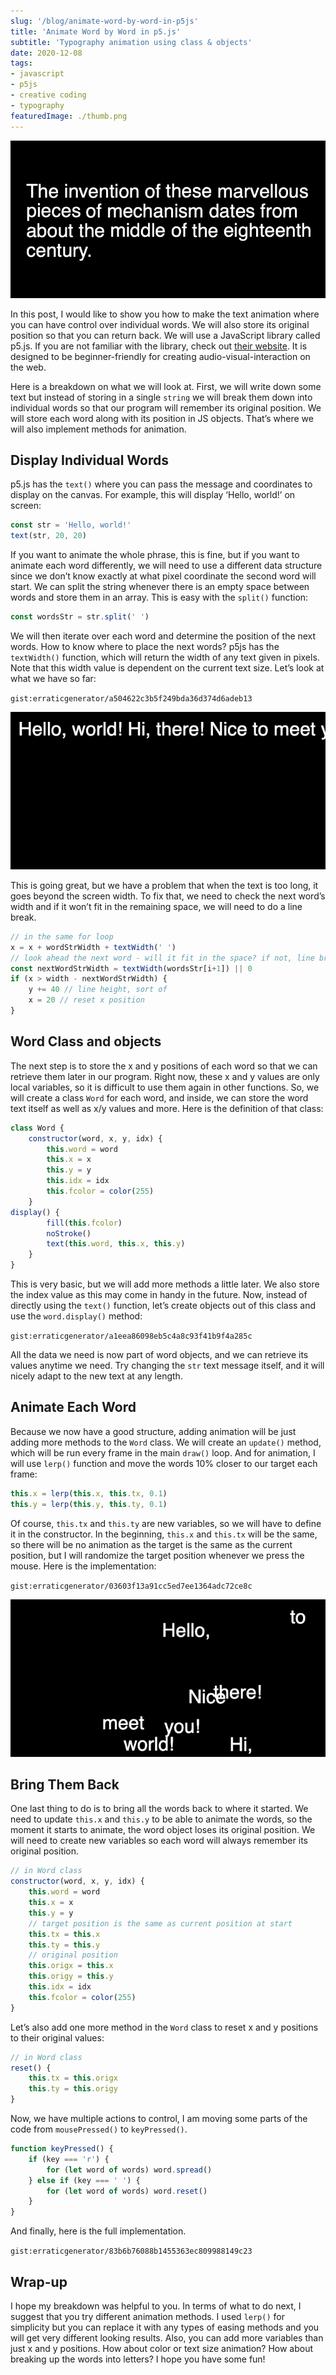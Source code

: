 ```yaml
---
slug: '/blog/animate-word-by-word-in-p5js'
title: 'Animate Word by Word in p5.js'
subtitle: 'Typography animation using class & objects'
date: 2020-12-08
tags:
- javascript
- p5js
- creative coding
- typography
featuredImage: ./thumb.png
---
```


![Word-level typography animation with p5.js. Image by Author.](./word-anim.gif)

In this post, I would like to show you how to make the text animation where you can have control over individual words. We will also store its original position so that you can return back. We will use a JavaScript library called p5.js. If you are not familiar with the library, check out [their website](https://p5js.org/). It is designed to be beginner-friendly for creating audio-visual-interaction on the web.

Here is a breakdown on what we will look at. First, we will write down some text but instead of storing in a single `string` we will break them down into individual words so that our program will remember its original position. We will store each word along with its position in JS objects. That’s where we will also implement methods for animation.

## Display Individual Words

p5.js has the `text()` where you can pass the message and coordinates to display on the canvas. For example, this will display ‘Hello, world!’ on screen:

```js
const str = 'Hello, world!'
text(str, 20, 20)
```

If you want to animate the whole phrase, this is fine, but if you want to animate each word differently, we will need to use a different data structure since we don’t know exactly at what pixel coordinate the second word will start. We can split the string whenever there is an empty space between words and store them in an array. This is easy with the `split()` function:

```js
const wordsStr = str.split(' ')
```

We will then iterate over each word and determine the position of the next words. How to know where to place the next words? p5js has the `textWidth()` function, which will return the width of any text given in pixels. Note that this width value is dependent on the current text size. Let’s look at what we have so far:

`gist:erraticgenerator/a504622c3b5f249bda36d374d6adeb13`

![It doesn’t look like much, but now we broke the whole phrase into individual words. Image by Author.](./word-1.png)

This is going great, but we have a problem that when the text is too long, it goes beyond the screen width. To fix that, we need to check the next word’s width and if it won’t fit in the remaining space, we will need to do a line break.

```js
// in the same for loop
x = x + wordStrWidth + textWidth(' ')
// look ahead the next word - will it fit in the space? if not, line break
const nextWordStrWidth = textWidth(wordsStr[i+1]) || 0
if (x > width - nextWordStrWidth) {
    y += 40 // line height, sort of
    x = 20 // reset x position
}
```

## Word Class and objects

The next step is to store the x and y positions of each word so that we can retrieve them later in our program. Right now, these x and y values are only local variables, so it is difficult to use them again in other functions. So, we will create a class `Word` for each word, and inside, we can store the word text itself as well as x/y values and more. Here is the definition of that class:

```js
class Word {
    constructor(word, x, y, idx) {
        this.word = word
        this.x = x
        this.y = y
        this.idx = idx
        this.fcolor = color(255)
    }
display() {
        fill(this.fcolor)
        noStroke()
        text(this.word, this.x, this.y)
    }
}
```

This is very basic, but we will add more methods a little later. We also store the index value as this may come in handy in the future. Now, instead of directly using the `text()` function, let’s create objects out of this class and use the `word.display()` method:

`gist:erraticgenerator/a1eea86098eb5c4a8c93f41b9f4a285c`

All the data we need is now part of word objects, and we can retrieve its values anytime we need. Try changing the `str` text message itself, and it will nicely adapt to the new text at any length.

## Animate Each Word

Because we now have a good structure, adding animation will be just adding more methods to the `Word` class. We will create an `update()` method, which will be run every frame in the main `draw()` loop. And for animation, I will use `lerp()` function and move the words 10% closer to our target each frame:

```js
this.x = lerp(this.x, this.tx, 0.1)
this.y = lerp(this.y, this.ty, 0.1)
```

Of course, `this.tx` and `this.ty` are new variables, so we will have to define it in the constructor. In the beginning, `this.x` and `this.tx` will be the same, so there will be no animation as the target is the same as the current position, but I will randomize the target position whenever we press the mouse. Here is the implementation:

`gist:erraticgenerator/03603f13a91cc5ed7ee1364adc72ce8c`

![Each more press will randomize the word position. Image by Author.](./word-2.png)

## Bring Them Back

One last thing to do is to bring all the words back to where it started. We need to update `this.x` and `this.y` to be able to animate the words, so the moment it starts to animate, the word object loses its original position. We will need to create new variables so each word will always remember its original position.

```js
// in Word class
constructor(word, x, y, idx) {
    this.word = word
    this.x = x
    this.y = y
    // target position is the same as current position at start
    this.tx = this.x
    this.ty = this.y
    // original position
    this.origx = this.x
    this.origy = this.y
    this.idx = idx
    this.fcolor = color(255)
}
```

Let’s also add one more method in the `Word` class to reset x and y positions to their original values:

```js
// in Word class
reset() {
    this.tx = this.origx
    this.ty = this.origy
}
```

Now, we have multiple actions to control, I am moving some parts of the code from `mousePressed()` to `keyPressed()`.

```js
function keyPressed() {
    if (key === 'r') {
        for (let word of words) word.spread()
    } else if (key === ' ') {
        for (let word of words) word.reset()
    }
}
```

And finally, here is the full implementation.

`gist:erraticgenerator/83b6b76088b1455363ec809988149c23`

## Wrap-up

I hope my breakdown was helpful to you. In terms of what to do next, I suggest that you try different animation methods. I used `lerp()` for simplicity but you can replace it with any types of easing methods and you will get very different looking results. Also, you can add more variables than just x and y positions. How about color or text size animation? How about breaking up the words into letters? I hope you have some fun!
